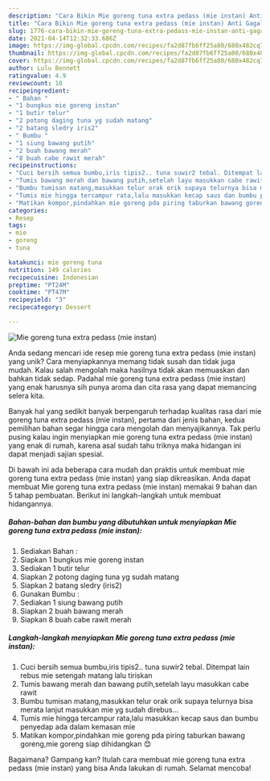 ```yaml
---
description: "Cara Bikin Mie goreng tuna extra pedass (mie instan) Anti Gagal"
title: "Cara Bikin Mie goreng tuna extra pedass (mie instan) Anti Gagal"
slug: 1776-cara-bikin-mie-goreng-tuna-extra-pedass-mie-instan-anti-gagal
date: 2021-04-14T12:32:33.686Z
image: https://img-global.cpcdn.com/recipes/fa2d87fb6ff25a80/680x482cq70/mie-goreng-tuna-extra-pedass-mie-instan-foto-resep-utama.jpg
thumbnail: https://img-global.cpcdn.com/recipes/fa2d87fb6ff25a80/680x482cq70/mie-goreng-tuna-extra-pedass-mie-instan-foto-resep-utama.jpg
cover: https://img-global.cpcdn.com/recipes/fa2d87fb6ff25a80/680x482cq70/mie-goreng-tuna-extra-pedass-mie-instan-foto-resep-utama.jpg
author: Lulu Bennett
ratingvalue: 4.9
reviewcount: 10
recipeingredient:
- " Bahan "
- "1 bungkus mie goreng instan"
- "1 butir telur"
- "2 potong daging tuna yg sudah matang"
- "2 batang sledry iris2"
- " Bumbu "
- "1 siung bawang putih"
- "2 buah bawang merah"
- "8 buah cabe rawit merah"
recipeinstructions:
- "Cuci bersih semua bumbu,iris tipis2.. tuna suwir2 tebal. Ditempat lain rebus mie setengah matang lalu tiriskan"
- "Tumis bawang merah dan bawang putih,setelah layu masukkan cabe rawit"
- "Bumbu tumisan matang,masukkan telur orak orik supaya telurnya bisa merata lanjut masukkan mie yg sudah direbus..."
- "Tumis mie hingga tercampur rata,lalu masukkan kecap saus dan bumbu penyedap ada dalam kemasan mie"
- "Matikan kompor,pindahkan mie goreng pda piring taburkan bawang goreng,mie goreng siap dihidangkan 😊"
categories:
- Resep
tags:
- mie
- goreng
- tuna

katakunci: mie goreng tuna 
nutrition: 149 calories
recipecuisine: Indonesian
preptime: "PT24M"
cooktime: "PT47M"
recipeyield: "3"
recipecategory: Dessert

---
```



![Mie goreng tuna extra pedass (mie instan)](https://img-global.cpcdn.com/recipes/fa2d87fb6ff25a80/680x482cq70/mie-goreng-tuna-extra-pedass-mie-instan-foto-resep-utama.jpg)

Anda sedang mencari ide resep mie goreng tuna extra pedass (mie instan) yang unik? Cara menyiapkannya memang tidak susah dan tidak juga mudah. Kalau salah mengolah maka hasilnya tidak akan memuaskan dan bahkan tidak sedap. Padahal mie goreng tuna extra pedass (mie instan) yang enak harusnya sih punya aroma dan cita rasa yang dapat memancing selera kita.



Banyak hal yang sedikit banyak berpengaruh terhadap kualitas rasa dari mie goreng tuna extra pedass (mie instan), pertama dari jenis bahan, kedua pemilihan bahan segar hingga cara mengolah dan menyajikannya. Tak perlu pusing kalau ingin menyiapkan mie goreng tuna extra pedass (mie instan) yang enak di rumah, karena asal sudah tahu triknya maka hidangan ini dapat menjadi sajian spesial.


Di bawah ini ada beberapa cara mudah dan praktis untuk membuat mie goreng tuna extra pedass (mie instan) yang siap dikreasikan. Anda dapat membuat Mie goreng tuna extra pedass (mie instan) memakai 9 bahan dan 5 tahap pembuatan. Berikut ini langkah-langkah untuk membuat hidangannya.

<!--inarticleads1-->

##### Bahan-bahan dan bumbu yang dibutuhkan untuk menyiapkan Mie goreng tuna extra pedass (mie instan):

1. Sediakan  Bahan :
1. Siapkan 1 bungkus mie goreng instan
1. Sediakan 1 butir telur
1. Siapkan 2 potong daging tuna yg sudah matang
1. Siapkan 2 batang sledry (iris2)
1. Gunakan  Bumbu :
1. Sediakan 1 siung bawang putih
1. Siapkan 2 buah bawang merah
1. Siapkan 8 buah cabe rawit merah




<!--inarticleads2-->

##### Langkah-langkah menyiapkan Mie goreng tuna extra pedass (mie instan):

1. Cuci bersih semua bumbu,iris tipis2.. tuna suwir2 tebal. Ditempat lain rebus mie setengah matang lalu tiriskan
1. Tumis bawang merah dan bawang putih,setelah layu masukkan cabe rawit
1. Bumbu tumisan matang,masukkan telur orak orik supaya telurnya bisa merata lanjut masukkan mie yg sudah direbus...
1. Tumis mie hingga tercampur rata,lalu masukkan kecap saus dan bumbu penyedap ada dalam kemasan mie
1. Matikan kompor,pindahkan mie goreng pda piring taburkan bawang goreng,mie goreng siap dihidangkan 😊




Bagaimana? Gampang kan? Itulah cara membuat mie goreng tuna extra pedass (mie instan) yang bisa Anda lakukan di rumah. Selamat mencoba!
